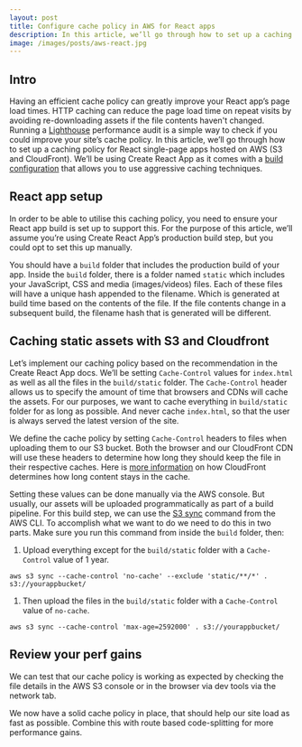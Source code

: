 ```yaml
---
layout: post
title: Configure cache policy in AWS for React apps
description: In this article, we’ll go through how to set up a caching policy for React single-page apps hosted on AWS (S3 and CloudFront)
image: /images/posts/aws-react.jpg
---
```


## Intro

Having an efficient cache policy can greatly improve your React app’s page load times. HTTP caching can reduce the page load time on repeat visits by avoiding re-downloading assets if the file contents haven't changed. Running a [Lighthouse](https://developers.google.com/web/tools/lighthouse/) performance audit is a simple way to check if you could improve your site’s cache policy. In this article, we’ll go through how to set up a caching policy for React single-page apps hosted on AWS (S3 and CloudFront). We’ll be using Create React App as it comes with a [build configuration](https://create-react-app.dev/docs/production-build#static-file-caching) that allows you to use aggressive caching techniques. 

## React app setup

In order to be able to utilise this caching policy, you need to ensure your React app build is set up to support this. For the purpose of this article, we’ll assume you’re using Create React App’s production build step, but you could opt to set this up manually.

You should have a `build` folder that includes the production build of your app. Inside the `build` folder, there is a folder named `static` which includes your JavaScript, CSS and media (images/videos) files. Each of these files will have a unique hash appended to the filename. Which is generated at build time based on the contents of the file. If the file contents change in a subsequent build, the filename hash that is generated will be different.

## Caching static assets with S3 and Cloudfront

Let’s implement our caching policy based on the recommendation in the Create React App docs. We’ll be setting `Cache-Control` values for `index.html` as well as all the files in the `build/static` folder. The `Cache-Control` header allows us to specify the amount of time that browsers and CDNs will cache the assets.  For our purposes, we want to cache everything in `build/static` folder for as long as possible. And never cache `index.html`, so that the user is always served the latest version of the site.

We define the cache policy by setting `Cache-Control` headers to files when uploading them to our S3 bucket. Both the browser and our CloudFront CDN will use these headers to determine how long they should keep the file in their respective caches. Here is [more information](https://docs.aws.amazon.com/AmazonCloudFront/latest/DeveloperGuide/Expiration.html) on how CloudFront determines how long content stays in the cache.

Setting these values can be done manually via the AWS console. But usually, our assets will be uploaded programmatically as part of a build pipeline. For this build step, we can use the [S3 sync](https://docs.aws.amazon.com/cli/latest/reference/s3/sync.html) command from the AWS CLI. To accomplish what we want to do we need to do this in two parts. Make sure you run this command from inside the `build` folder, then:

1. Upload everything except for the `build/static` folder with a `Cache-Control` value of 1 year.

  ```text
  aws s3 sync --cache-control 'no-cache' --exclude 'static/**/*' . s3://yourappbucket/
  ```

1. Then upload the files in the `build/static` folder with a `Cache-Control` value of `no-cache`.

  ```text
  aws s3 sync --cache-control 'max-age=2592000' . s3://yourappbucket/
  ```

## Review your perf gains

We can test that our cache policy is working as expected by checking the file details in the AWS S3 console or in the browser via dev tools via the network tab.

We now have a solid cache policy in place, that should help our site load as fast as possible. Combine this with route based code-splitting for more performance gains.
